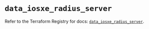 # `data_iosxe_radius_server`

Refer to the Terraform Registry for docs: [`data_iosxe_radius_server`](https://registry.terraform.io/providers/ciscodevnet/iosxe/0.9.3/docs/data-sources/radius_server).
